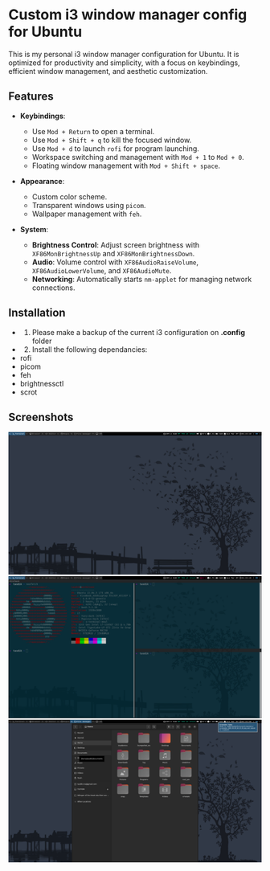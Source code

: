 
# Custom i3 window manager config for Ubuntu

This is my personal i3 window manager configuration for Ubuntu. It is optimized for productivity and simplicity, with a focus on keybindings, efficient window management, and aesthetic customization.

## Features

- **Keybindings**: 
  - Use `Mod + Return` to open a terminal.
  - Use `Mod + Shift + q` to kill the focused window.
  - Use `Mod + d` to launch `rofi` for program launching.
  - Workspace switching and management with `Mod + 1` to `Mod + 0`.
  - Floating window management with `Mod + Shift + space`.

- **Appearance**:
  - Custom color scheme.
  - Transparent windows using `picom`.
  - Wallpaper management with `feh`.

- **System**:
  - **Brightness Control**: Adjust screen brightness with `XF86MonBrightnessUp` and `XF86MonBrightnessDown`.
  - **Audio**: Volume control with `XF86AudioRaiseVolume`, `XF86AudioLowerVolume`, and `XF86AudioMute`.
  - **Networking**: Automatically starts `nm-applet` for managing network connections.

## Installation
- 1. Please make a backup of the current i3 configuration on **.config** folder
- 2. Install the following dependancies: 
 - rofi
 - picom
 - feh
 - brightnessctl
 - scrot


## Screenshots
![Screenshot 1](/screenshots/screenshot_2025-03-09_04-23-11.png)
![Screenshot 2](/screenshots/screenshot_2025-03-09_04-23-45.png)
![Screenshot 3](/screenshots/screenshot_2025-03-09_04-23-53.png)


